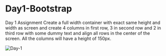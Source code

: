 # Day1-Bootstrap
Day 1 Assignment  Create a full width container with exact same height and width as screen and create 4 columns in first row, 3 in second row and 2 in third row with some dummy text and align all rows in the center of the screen.  All the columns will have a height of 150px.

![Day-1](https://user-images.githubusercontent.com/31299500/128600766-59b50df8-7ea1-4c05-91ce-1c93fd5c642d.PNG)
